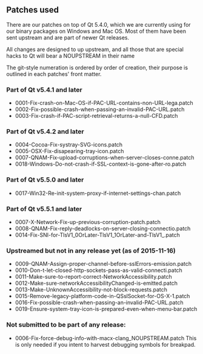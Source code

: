 ## Patches used

There are our patches on top of Qt 5.4.0, which we are currently
using for our binary packages on Windows and Mac OS. Most of them
have been sent upstream and are part of newer Qt releases.

All changes are designed to up upstream, and all those that are
special hacks to Qt will bear a NOUPSTREAM in their name

The git-style numeration is ordered by order of creation, their
purpose is outlined in each patches' front matter.

### Part of Qt v5.4.1 and later
* 0001-Fix-crash-on-Mac-OS-if-PAC-URL-contains-non-URL-lega.patch
* 0002-Fix-possible-crash-when-passing-an-invalid-PAC-URL.patch
* 0003-Fix-crash-if-PAC-script-retrieval-returns-a-null-CFD.patch

### Part of Qt v5.4.2 and later
* 0004-Cocoa-Fix-systray-SVG-icons.patch
* 0005-OSX-Fix-disapearing-tray-icon.patch
* 0007-QNAM-Fix-upload-corruptions-when-server-closes-conne.patch
* 0018-Windows-Do-not-crash-if-SSL-context-is-gone-after-ro.patch

### Part of Qt v5.5.0 and later
* 0017-Win32-Re-init-system-proxy-if-internet-settings-chan.patch

### Part of Qt v5.5.1 and later
* 0007-X-Network-Fix-up-previous-corruption-patch.patch
* 0008-QNAM-Fix-reply-deadlocks-on-server-closing-connectio.patch
* 0014-Fix-SNI-for-TlsV1_0OrLater-TlsV1_1OrLater-and-TlsV1_.patch

### Upstreamed but not in any release yet (as of 2015-11-16)
* 0009-QNAM-Assign-proper-channel-before-sslErrors-emission.patch
* 0010-Don-t-let-closed-http-sockets-pass-as-valid-connecti.patch
* 0011-Make-sure-to-report-correct-NetworkAccessibility.patch
* 0012-Make-sure-networkAccessibilityChanged-is-emitted.patch
* 0013-Make-UnknownAccessibility-not-block-requests.patch
* 0015-Remove-legacy-platform-code-in-QSslSocket-for-OS-X-1.patch
* 0016-Fix-possible-crash-when-passing-an-invalid-PAC-URL.patch
* 0019-Ensure-system-tray-icon-is-prepared-even-when-menu-bar.patch

### Not submitted to be part of any release:
* 0006-Fix-force-debug-info-with-macx-clang_NOUPSTREAM.patch
This is only needed if you intent to harvest debugging symbols
for breakpad.


